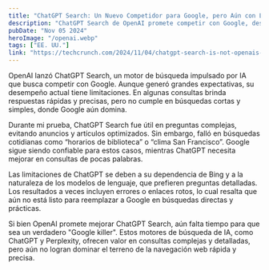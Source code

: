 ```yaml
---
title: "ChatGPT Search: Un Nuevo Competidor para Google, pero Aún con Limitaciones"
description: "ChatGPT Search de OpenAI promete competir con Google, destacando en consultas complejas, pero falla en búsquedas cortas y directas. Su dependencia de Bing y su modelo de IA generan errores y enlaces rotos. Aunque OpenAI promete mejoras, Google sigue liderando en consultas rápidas y prácticas."
pubDate: "Nov 05 2024"
heroImage: "/openai.webp"
tags: ["EE. UU."]
link: "https://techcrunch.com/2024/11/04/chatgpt-search-is-not-openais-google-killer-yet/"
---
```



OpenAI lanzó ChatGPT Search, un motor de búsqueda impulsado por IA que busca competir con Google. Aunque generó grandes expectativas, su desempeño actual tiene limitaciones. En algunas consultas brinda respuestas rápidas y precisas, pero no cumple en búsquedas cortas y simples, donde Google aún domina.

Durante mi prueba, ChatGPT Search fue útil en preguntas complejas, evitando anuncios y artículos optimizados. Sin embargo, falló en búsquedas cotidianas como “horarios de biblioteca” o “clima San Francisco”. Google sigue siendo confiable para estos casos, mientras ChatGPT necesita mejorar en consultas de pocas palabras.

Las limitaciones de ChatGPT se deben a su dependencia de Bing y a la naturaleza de los modelos de lenguaje, que prefieren preguntas detalladas. Los resultados a veces incluyen errores o enlaces rotos, lo cual resalta que aún no está listo para reemplazar a Google en búsquedas directas y prácticas.

Si bien OpenAI promete mejorar ChatGPT Search, aún falta tiempo para que sea un verdadero "Google killer". Estos motores de búsqueda de IA, como ChatGPT y Perplexity, ofrecen valor en consultas complejas y detalladas, pero aún no logran dominar el terreno de la navegación web rápida y precisa.
